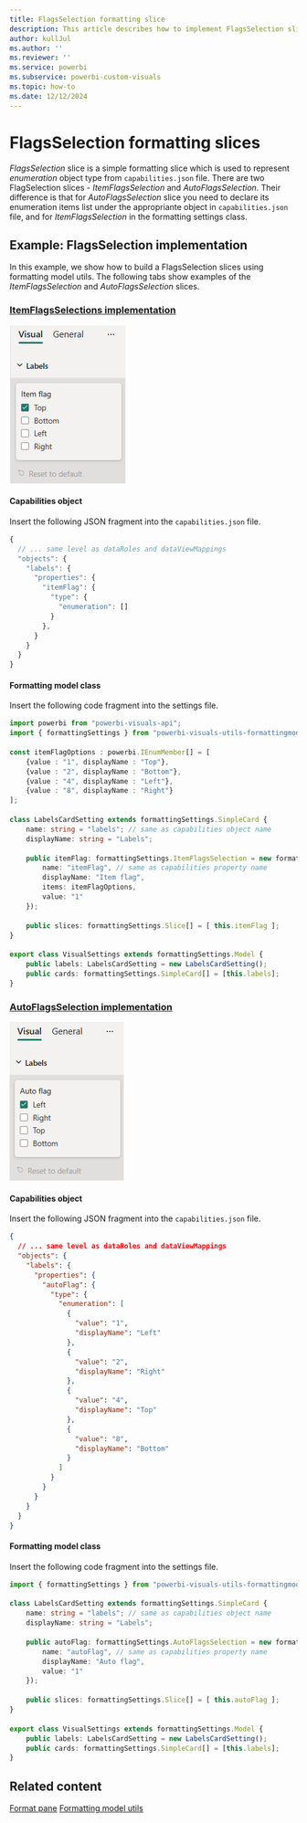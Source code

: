 ```yaml
---
title: FlagsSelection formatting slice
description: This article describes how to implement FlagsSelection slice in custom visuals using the formatting model utils
author: kullJul
ms.author: ''
ms.reviewer: ''
ms.service: powerbi
ms.subservice: powerbi-custom-visuals
ms.topic: how-to
ms.date: 12/12/2024
---
```


# FlagsSelection formatting slices

*FlagsSelection* slice is a simple formatting slice which is used to represent *enumeration* object type from `capabilities.json` file.
There are two FlagSelection slices - *ItemFlagsSelection* and *AutoFlagsSelection*. 
Their difference is that for *AutoFlagsSelection* slice you need to declare its enumeration items list under the appropriante object in `capabilities.json` file, and for *ItemFlagsSelection* in the formatting settings class.

## Example: FlagsSelection implementation

In this example, we show how to build a FlagsSelection slices using formatting model utils.
The following tabs show examples of the *ItemFlagsSelection* and *AutoFlagsSelection* slices.

### [ItemFlagsSelections implementation](#tab/ItemFlagsSelection)

![Screenshot of an ItemFlagsSelection.](media/format-pane/item-flagsselection.png)

#### Capabilities object

Insert the following JSON fragment into the `capabilities.json` file.

```typescript
{
  // ... same level as dataRoles and dataViewMappings
  "objects": {
    "labels": {
      "properties": {
        "itemFlag": {
          "type": {
            "enumeration": []
          }
        },
      }
    }
  }
}
```

#### Formatting model class

Insert the following code fragment into the settings file.

```typescript
import powerbi from "powerbi-visuals-api";
import { formattingSettings } from "powerbi-visuals-utils-formattingmodel";

const itemFlagOptions : powerbi.IEnumMember[] = [
    {value : "1", displayName : "Top"}, 
    {value : "2", displayName : "Bottom"},
    {value : "4", displayName : "Left"}, 
    {value : "8", displayName : "Right"}
];

class LabelsCardSetting extends formattingSettings.SimpleCard {
    name: string = "labels"; // same as capabilities object name
    displayName: string = "Labels";

    public itemFlag: formattingSettings.ItemFlagsSelection = new formattingSettings.ItemFlagsSelection({
        name: "itemFlag", // same as capabilities property name
        displayName: "Item flag",
        items: itemFlagOptions,
        value: "1"
    });

    public slices: formattingSettings.Slice[] = [ this.itemFlag ];
}

export class VisualSettings extends formattingSettings.Model {
    public labels: LabelsCardSetting = new LabelsCardSetting();
    public cards: formattingSettings.SimpleCard[] = [this.labels];
}
```

### [AutoFlagsSelection implementation](#tab/AutoFlagsSelection)

![Screenshot of an AutoFlagsSelection.](media/format-pane/auto-flagsselection.png)

#### Capabilities object

Insert the following JSON fragment into the `capabilities.json` file.

```json
{
  // ... same level as dataRoles and dataViewMappings
  "objects": {
    "labels": {
      "properties": {
        "autoFlag": {
          "type": {
            "enumeration": [
              {
                "value": "1",
                "displayName": "Left"
              },
              {
                "value": "2",
                "displayName": "Right"
              },
              {
                "value": "4",
                "displayName": "Top"
              },
              {
                "value": "8",
                "displayName": "Bottom"
              }
            ]
          }
        }
      }
    }
  }
}
```

#### Formatting model class

Insert the following code fragment into the settings file.

```typescript
import { formattingSettings } from "powerbi-visuals-utils-formattingmodel";

class LabelsCardSetting extends formattingSettings.SimpleCard {
    name: string = "labels"; // same as capabilities object name
    displayName: string = "Labels";

    public autoFlag: formattingSettings.AutoFlagsSelection = new formattingSettings.AutoFlagsSelection({
        name: "autoFlag", // same as capabilities property name
        displayName: "Auto flag",
        value: "1"
    });

    public slices: formattingSettings.Slice[] = [ this.autoFlag ];
}

export class VisualSettings extends formattingSettings.Model {
    public labels: LabelsCardSetting = new LabelsCardSetting();
    public cards: formattingSettings.SimpleCard[] = [this.labels];
}
```

## Related content

[Format pane](format-pane-general.md)
[Formatting model utils](utils-formatting-model.md)